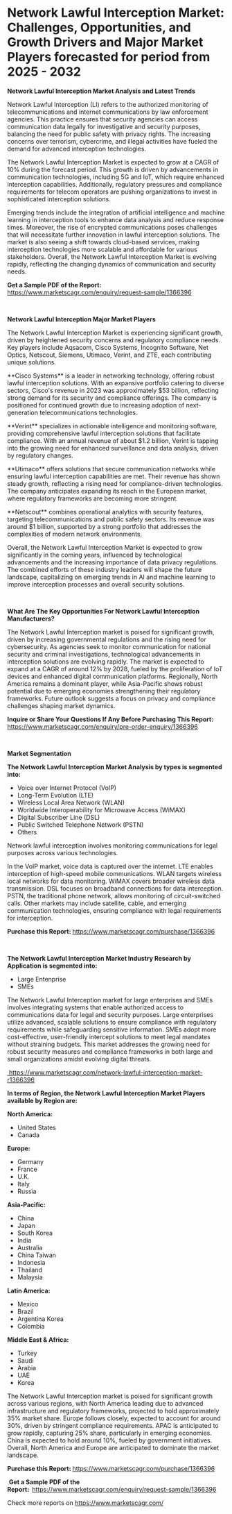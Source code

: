 <p><h1>Network Lawful Interception Market: Challenges, Opportunities, and Growth Drivers and Major Market Players forecasted for period from 2025 - 2032</h1></p><p><strong>Network Lawful Interception Market Analysis and Latest Trends</strong></p>
<p><p>Network Lawful Interception (LI) refers to the authorized monitoring of telecommunications and internet communications by law enforcement agencies. This practice ensures that security agencies can access communication data legally for investigative and security purposes, balancing the need for public safety with privacy rights. The increasing concerns over terrorism, cybercrime, and illegal activities have fueled the demand for advanced interception technologies.</p><p>The Network Lawful Interception Market is expected to grow at a CAGR of 10% during the forecast period. This growth is driven by advancements in communication technologies, including 5G and IoT, which require enhanced interception capabilities. Additionally, regulatory pressures and compliance requirements for telecom operators are pushing organizations to invest in sophisticated interception solutions. </p><p>Emerging trends include the integration of artificial intelligence and machine learning in interception tools to enhance data analysis and reduce response times. Moreover, the rise of encrypted communications poses challenges that will necessitate further innovation in lawful interception solutions. The market is also seeing a shift towards cloud-based services, making interception technologies more scalable and affordable for various stakeholders. Overall, the Network Lawful Interception Market is evolving rapidly, reflecting the changing dynamics of communication and security needs.</p></p>
<p><strong>Get a Sample PDF of the Report:&nbsp;</strong> <a href="https://www.marketscagr.com/enquiry/request-sample/1366396?utm_campaign=3541&utm_medium=2&utm_source=Github&utm_content=ia&utm_term=22032025&utm_id=network-lawful-interception">https://www.marketscagr.com/enquiry/request-sample/1366396</a></p>
<p>&nbsp;</p>
<p><strong>Network Lawful Interception Major Market Players</strong></p>
<p><p>The Network Lawful Interception Market is experiencing significant growth, driven by heightened security concerns and regulatory compliance needs. Key players include Aqsacom, Cisco Systems, Incognito Software, Net Optics, Netscout, Siemens, Utimaco, Verint, and ZTE, each contributing unique solutions.</p><p>**Cisco Systems** is a leader in networking technology, offering robust lawful interception solutions. With an expansive portfolio catering to diverse sectors, Cisco's revenue in 2023 was approximately $53 billion, reflecting strong demand for its security and compliance offerings. The company is positioned for continued growth due to increasing adoption of next-generation telecommunications technologies.</p><p>**Verint** specializes in actionable intelligence and monitoring software, providing comprehensive lawful interception solutions that facilitate compliance. With an annual revenue of about $1.2 billion, Verint is tapping into the growing need for enhanced surveillance and data analysis, driven by regulatory changes.</p><p>**Utimaco** offers solutions that secure communication networks while ensuring lawful interception capabilities are met. Their revenue has shown steady growth, reflecting a rising need for compliance-driven technologies. The company anticipates expanding its reach in the European market, where regulatory frameworks are becoming more stringent.</p><p>**Netscout** combines operational analytics with security features, targeting telecommunications and public safety sectors. Its revenue was around $1 billion, supported by a strong portfolio that addresses the complexities of modern network environments.</p><p>Overall, the Network Lawful Interception Market is expected to grow significantly in the coming years, influenced by technological advancements and the increasing importance of data privacy regulations. The combined efforts of these industry leaders will shape the future landscape, capitalizing on emerging trends in AI and machine learning to improve interception processes and overall security solutions.</p></p>
<p>&nbsp;</p>
<p><strong>What Are The Key Opportunities For Network Lawful Interception Manufacturers?</strong></p>
<p><p>The Network Lawful Interception market is poised for significant growth, driven by increasing governmental regulations and the rising need for cybersecurity. As agencies seek to monitor communication for national security and criminal investigations, technological advancements in interception solutions are evolving rapidly. The market is expected to expand at a CAGR of around 12% by 2028, fueled by the proliferation of IoT devices and enhanced digital communication platforms. Regionally, North America remains a dominant player, while Asia-Pacific shows robust potential due to emerging economies strengthening their regulatory frameworks. Future outlook suggests a focus on privacy and compliance challenges shaping market dynamics.</p></p>
<p><strong>Inquire or Share Your Questions If Any Before Purchasing This Report:</strong> <a href="https://www.marketscagr.com/enquiry/pre-order-enquiry/1366396?utm_campaign=3541&utm_medium=2&utm_source=Github&utm_content=ia&utm_term=22032025&utm_id=network-lawful-interception">https://www.marketscagr.com/enquiry/pre-order-enquiry/1366396</a></p>
<p>&nbsp;</p>
<p><strong>Market Segmentation</strong></p>
<p><strong>The Network Lawful Interception Market Analysis by types is segmented into:</strong></p>
<p><ul><li>Voice over Internet Protocol (VoIP)</li><li>Long-Term Evolution (LTE)</li><li>Wireless Local Area Network (WLAN)</li><li>Worldwide Interoperability for Microwave Access (WiMAX)</li><li>Digital Subscriber Line (DSL)</li><li>Public Switched Telephone Network (PSTN)</li><li>Others</li></ul></p>
<p><p>Network lawful interception involves monitoring communications for legal purposes across various technologies. </p><p>In the VoIP market, voice data is captured over the internet. LTE enables interception of high-speed mobile communications. WLAN targets wireless local networks for data monitoring. WiMAX covers broader wireless data transmission. DSL focuses on broadband connections for data interception. PSTN, the traditional phone network, allows monitoring of circuit-switched calls. Other markets may include satellite, cable, and emerging communication technologies, ensuring compliance with legal requirements for interception.</p></p>
<p><strong>Purchase this Report:&nbsp;</strong><a href="https://www.marketscagr.com/purchase/1366396?utm_campaign=3541&utm_medium=2&utm_source=Github&utm_content=ia&utm_term=22032025&utm_id=network-lawful-interception">https://www.marketscagr.com/purchase/1366396</a></p>
<p>&nbsp;</p>
<p><strong>The Network Lawful Interception Market Industry Research by Application is segmented into:</strong></p>
<p><ul><li>Large Entenprise</li><li>SMEs</li></ul></p>
<p><p>The Network Lawful Interception market for large enterprises and SMEs involves integrating systems that enable authorized access to communications data for legal and security purposes. Large enterprises utilize advanced, scalable solutions to ensure compliance with regulatory requirements while safeguarding sensitive information. SMEs adopt more cost-effective, user-friendly intercept solutions to meet legal mandates without straining budgets. This market addresses the growing need for robust security measures and compliance frameworks in both large and small organizations amidst evolving digital threats.</p></p>
<p><a href="https://www.marketscagr.com/network-lawful-interception-market-r1366396?utm_campaign=3541&utm_medium=2&utm_source=Github&utm_content=ia&utm_term=22032025&utm_id=network-lawful-interception">&nbsp;https://www.marketscagr.com/network-lawful-interception-market-r1366396</a></p>
<p><strong>In terms of Region, the Network Lawful Interception Market Players available by Region are:</strong></p>
<p>
    <p> <strong> North America: </strong>
        <ul>
            <li>United States</li>
            <li>Canada</li>
        </ul>
        </p> 
    <p> <strong> Europe: </strong>
        <ul>
            <li>Germany</li>
            <li>France</li>
            <li>U.K.</li>
            <li>Italy</li>
            <li>Russia</li>
        </ul>
        </p> 
    <p> <strong> Asia-Pacific: </strong>
        <ul>
            <li>China</li>
            <li>Japan</li>
            <li>South Korea</li>
            <li>India</li>
            <li>Australia</li>
            <li>China Taiwan</li>
            <li>Indonesia</li>
            <li>Thailand</li>
            <li>Malaysia</li>
        </ul>
        </p> 
    <p> <strong> Latin America: </strong>
        <ul>
            <li>Mexico</li>
            <li>Brazil</li>
            <li>Argentina Korea</li>
            <li>Colombia</li>
        </ul>
        </p> 
    <p> <strong> Middle East & Africa: </strong>
        <ul>
            <li>Turkey</li>
            <li>Saudi</li>
            <li>Arabia</li>
            <li>UAE</li>
            <li>Korea</li>
        </ul>
    </p>
    </p>
<p><p>The Network Lawful Interception market is poised for significant growth across various regions, with North America leading due to advanced infrastructure and regulatory frameworks, projected to hold approximately 35% market share. Europe follows closely, expected to account for around 30%, driven by stringent compliance requirements. APAC is anticipated to grow rapidly, capturing 25% share, particularly in emerging economies. China is expected to hold around 10%, fueled by government initiatives. Overall, North America and Europe are anticipated to dominate the market landscape.</p></p>
<p><strong>Purchase this Report: </strong><a href="https://www.marketscagr.com/purchase/1366396?utm_campaign=3541&utm_medium=2&utm_source=Github&utm_content=ia&utm_term=22032025&utm_id=network-lawful-interception">https://www.marketscagr.com/purchase/1366396</a></p>
<p>&nbsp;<strong>Get a Sample PDF of the Report:&nbsp;&nbsp;</strong><a href="https://www.marketscagr.com/enquiry/request-sample/1366396?utm_campaign=3541&utm_medium=2&utm_source=Github&utm_content=ia&utm_term=22032025&utm_id=network-lawful-interception">https://www.marketscagr.com/enquiry/request-sample/1366396</a></p>
<p><strong></strong></p>
<p>Check more reports on <a href="https://www.marketscagr.com/?utm_campaign=3541&utm_medium=2&utm_source=Github&utm_content=ia&utm_term=22032025&utm_id=network-lawful-interception">https://www.marketscagr.com/</a></p>